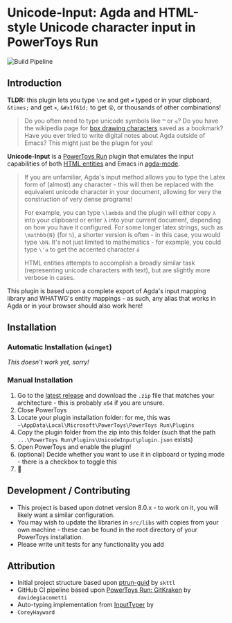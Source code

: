 # Unicode-Input: Agda and HTML-style Unicode character input in PowerToys Run
![Build Pipeline](https://github.com/nathancartlidge/powertoys-run-unicode/actions/workflows/build.yml/badge.svg)

## Introduction
**TLDR:** this plugin lets you type `\ne` and get `≠` typed or in your clipboard, `&times;` and get `×`, `&#x1f61d;` to
get `😝`, or thousands of other combinations!

> Do you often need to type unicode symbols like `™` or `≤`? Do you have the wikipedia page for
> [box drawing characters](https://en.wikipedia.org/wiki/Box-drawing_character#Unicode) saved as a bookmark? Have you
> ever tried to write digital notes about Agda outside of Emacs? This might just be the plugin for you!

**Unicode-Input** is a [PowerToys Run](https://learn.microsoft.com/en-gb/windows/powertoys/run) plugin that emulates the input
capabilities of both [HTML entities](https://developer.mozilla.org/en-US/docs/Glossary/Entity) and Emacs in [agda-mode](https://agda.readthedocs.io/en/v2.6.4.3/tools/emacs-mode.html#unicode-input).

> If you are unfamiliar, Agda's input method allows you to type the Latex form of (almost) any character - this will
> then be replaced with the equivalent unicode character in your document, allowing for very the construction of very
> dense programs!
>
> For example, you can type `\lambda` and the plugin will either copy `λ` into your clipboard or enter `λ` into your
> current document, depending on how you have it configured. For some longer latex strings, such as `\mathbb{N}` (for
> `ℕ`), a shorter version is often - in this case, you would type `\bN`. It's not just limited to mathematics - for
> example, you could type `\'a` to get the accented character `á`
> 
> HTML entities attempts to accomplish a broadly similar task (representing unicode characters with text), but are
> slightly more verbose in cases.

This plugin is based upon a complete export of Agda's input mapping library and WHATWG's entity mappings - as such, any
alias that works in Agda or in your browser should also work here!

## Installation
### Automatic Installation (`winget`)
*This doesn't work yet, sorry!*

### Manual Installation
1. Go to the [latest release](https://github.com/nathancartlidge/powertoys-run-unicode/releases/latest) and download the
   `.zip` file that matches your architecture - this is probably `x64` if you are unsure.
2. Close PowerToys
3. Locate your plugin installation folder: for me, this was `~\AppData\Local\Microsoft\PowerToys\PowerToys Run\Plugins`
4. Copy the plugin folder from the zip into this folder (such that the path
   `...\PowerToys Run\Plugins\UnicodeInput\plugin.json` exists)
5. Open PowerToys and enable the plugin!
6. (optional) Decide whether you want to use it in clipboard or typing mode - there is a checkbox to toggle this
6. 🥳

## Development / Contributing
- This project is based upon dotnet version 8.0.x - to work on it, you will likely want a similar configuration.
- You may wish to update the libraries in `src/libs` with copies from your own machine - these can be found in the root
  directory of your PowerToys installation.
- Please write unit tests for any functionality you add

## Attribution
- Initial project structure based upon [ptrun-guid](https://github.com/skttl/ptrun-guid) by `skttl`
- GitHub CI pipeline based upon [PowerToys Run: GitKraken](https://github.com/davidegiacometti/PowerToys-Run-GitKraken) 
  by `davidegiacometti`
- Auto-typing implementation from [InputTyper](https://github.com/CoreyHayward/PowerToys-Run-InputTyper) by
- `CoreyHayward`